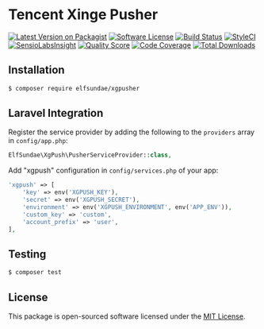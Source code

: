 # Tencent Xinge Pusher

[![Latest Version on Packagist](https://img.shields.io/packagist/v/elfsundae/xgpusher.svg?style=flat-square)](https://packagist.org/packages/elfsundae/xgpusher)
[![Software License](https://img.shields.io/badge/license-MIT-brightgreen.svg?style=flat-square)](LICENSE.md)
[![Build Status](https://img.shields.io/travis/ElfSundae/xgpusher/master.svg?style=flat-square)](https://travis-ci.org/ElfSundae/xgpusher)
[![StyleCI](https://styleci.io/repos/94719158/shield)](https://styleci.io/repos/94719158)
[![SensioLabsInsight](https://img.shields.io/sensiolabs/i/bf534253-a172-4e2d-a3bb-91f49e4cc85a.svg?style=flat-square)](https://insight.sensiolabs.com/projects/bf534253-a172-4e2d-a3bb-91f49e4cc85a)
[![Quality Score](https://img.shields.io/scrutinizer/g/ElfSundae/xgpusher.svg?style=flat-square)](https://scrutinizer-ci.com/g/ElfSundae/xgpusher)
[![Code Coverage](https://img.shields.io/scrutinizer/coverage/g/ElfSundae/xgpusher/master.svg?style=flat-square)](https://scrutinizer-ci.com/g/ElfSundae/xgpusher/?branch=master)
[![Total Downloads](https://img.shields.io/packagist/dt/elfsundae/xgpusher.svg?style=flat-square)](https://packagist.org/packages/elfsundae/xgpusher)

## Installation

```sh
$ composer require elfsundae/xgpusher
```

## Laravel Integration

Register the service provider by adding the following to the `providers` array in `config/app.php`:

```php
ElfSundae\XgPush\PusherServiceProvider::class,
```

Add "xgpush" configuration in `config/services.php` of your app:

```php
'xgpush' => [
    'key' => env('XGPUSH_KEY'),
    'secret' => env('XGPUSH_SECRET'),
    'environment' => env('XGPUSH_ENVIRONMENT', env('APP_ENV')),
    'custom_key' => 'custom',
    'account_prefix' => 'user',
],
```

## Testing

```sh
$ composer test
```

## License

This package is open-sourced software licensed under the [MIT License](LICENSE.md).
